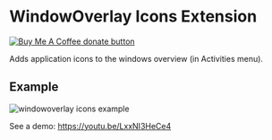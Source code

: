 # WindowOverlay Icons Extension
<a href="https://www.buymeacoffee.com/sustmi" target="_blank" title="Donate to this project using Buy Me A Coffee"><img src="https://img.shields.io/badge/buy%20me%20a%20coffee-donate-orange.svg" alt="Buy Me A Coffee donate button" /></a>

Adds application icons to the windows overview (in Activities menu).

## Example
![windowoverlay icons example](https://user-images.githubusercontent.com/925062/28873575-9378636a-778e-11e7-90a1-8e2f3a4d7f43.png)

See a demo: https://youtu.be/LxxNI3HeCe4
